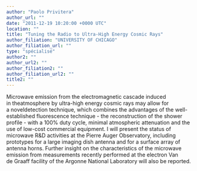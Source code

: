 ```yaml
---
author: "Paolo Privitera"
author_url: ""
date: "2011-12-19 10:20:00 +0000 UTC"
location: ""
title: "Tuning the Radio to Ultra-High Energy Cosmic Rays"
author_filiation: "UNIVERSITY OF CHICAGO"
author_filiation_url: ""
type: "spécialisé"
author2: ""
author_url2: ""
author_filiation2: ""
author_filiation_url2: ""
title2: ""
---
```

Microwave emission from the electromagnetic cascade induced in theatmosphere by ultra-high energy cosmic rays may allow for a noveldetection technique, which combines the advantages of the well-established fluorescence technique - the reconstruction of the shower profile - with a 100% duty cycle, minimal atmospheric attenuation and the use of low-cost commercial equipment. I will present the status of microwave R&amp;D activities at the Pierre Auger Observatory, including prototypes for a large imaging dish antenna and for a surface array of antenna horns. Further insight on the characteristics of the microwave emission from measurements recently performed at the electron Van de Graaff facility of the Argonne National Laboratory will also be reported.
